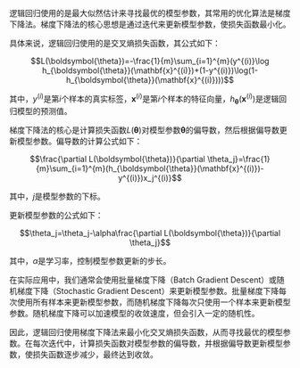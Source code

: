 逻辑回归使用的是最大似然估计来寻找最优的模型参数，其常用的优化算法是梯度下降法。梯度下降法的核心思想是通过迭代来更新模型参数，使损失函数最小化。

具体来说，逻辑回归使用的是交叉熵损失函数，其公式如下：

$$L(\boldsymbol{\theta})=-\frac{1}{m}\sum_{i=1}^{m}(y^{(i)}\log h_{\boldsymbol{\theta}}(\mathbf{x}^{(i)})+(1-y^{(i)})\log(1-h_{\boldsymbol{\theta}}(\mathbf{x}^{(i)})))$$

其中，$y^{(i)}$是第$i$个样本的真实标签，$\mathbf{x}^{(i)}$是第$i$个样本的特征向量，$h_{\boldsymbol{\theta}}(\mathbf{x}^{(i)})$是逻辑回归模型的预测值。

梯度下降法的核心是计算损失函数$L(\boldsymbol{\theta})$对模型参数$\boldsymbol{\theta}$的偏导数，然后根据偏导数更新模型参数。偏导数的计算公式如下：

$$\frac{\partial L(\boldsymbol{\theta})}{\partial \theta_j}=\frac{1}{m}\sum_{i=1}^{m}(h_{\boldsymbol{\theta}}(\mathbf{x}^{(i)})-y^{(i)})x_j^{(i)}$$

其中，$j$是模型参数的下标。

更新模型参数的公式如下：

$$\theta_j=\theta_j-\alpha\frac{\partial L(\boldsymbol{\theta})}{\partial \theta_j}$$

其中，$\alpha$是学习率，控制模型参数更新的步长。

在实际应用中，我们通常会使用批量梯度下降（Batch Gradient Descent）或随机梯度下降（Stochastic Gradient Descent）来更新模型参数。批量梯度下降每次使用所有样本来更新模型参数，而随机梯度下降每次只使用一个样本来更新模型参数。随机梯度下降可以加速模型的收敛速度，但会引入一定的随机性。

因此，逻辑回归使用梯度下降法来最小化交叉熵损失函数，从而寻找最优的模型参数。在每次迭代中，计算损失函数对模型参数的偏导数，并根据偏导数更新模型参数，使损失函数逐步减少，最终达到收敛。
